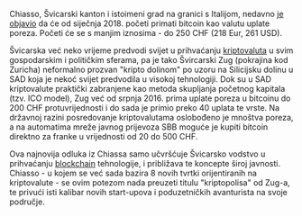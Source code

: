 Chiasso, Švicarski kanton i istoimeni grad na granici s Italijom, nedavno [je objavio](http://www.chiasso.ch/fileadmin/user_upload/Chiasso.ch/Comunicati_stampa/Documenti/Incontro_Municipio_con_imprenditori_e_esperti_sviluppatori_attivi_nel_mondo_Bitcoin_e_Blockchain.pdf) da će od siječnja 2018. početi primati bitcoin kao valutu uplate poreza. Početi će se s manjim iznosima - do 250 CHF (218 Eur, 261 USD).

Švicarska već neko vrijeme predvodi svijet u prihvaćanju [kriptovaluta][cc] u svim gospodarskim i političkim sferama, pa je tako Švircarski Zug (pokrajina kod Zuricha) neformalno prozvan "kripto dolinom" po uzoru na Silicijsku dolinu u SAD koja je nekoć svijet predvodila u visokoj tehnologiji. Dok su u SAD kriptovalute praktički zabranjene kao metoda skupljanja početnog kapitala (tzv. ICO model), Zug već od srpnja 2016. prima uplate poreza u bitcoinu do 200 CHF protuvrijednosti i do sada je primio preko 40 uplata te vrste. Na državnoj razini posredovanje kriptovalutama oslobođeno je mnoštva poreza, a na automatima mreže javnog prijevoza SBB moguće je kupiti bitcoin direktno za franke u vrijednosti od 20 do 500 CHF.

Ova najnovija odluka iz Chiassa samo učvršćuje Švicarsko vodstvo u prihvaćanju [blockchain][bc] tehnologije, i približava te koncepte široj javnosti. Chiasso - u kojem se već sada bazira 8 novih tvrtki orijentiranih na kriptovalute - se ovim potezom nada preuzeti titulu "kriptopolisa" od Zug-a, te privući isti kalibar novih start-upova i poduzetničkih avanturista na svoje područje. 

[bc]: https://bitfalls.com/hr/2017/08/20/blockchain-explained-blockchain-works/
[cc]: https://bitfalls.com/hr/2017/08/20/cryptocurrency/